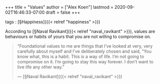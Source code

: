 +++
title = "Values"
author = ["Alex Koen"]
lastmod = 2020-09-02T16:46:33-07:00
draft = false
+++

tags
: [§Happiness]({{< relref "happiness" >}})


According to [§Naval Ravikant]({{< relref "naval_ravikant" >}}), values are behaviours or habits of yours that you are not willing to compromise on.

> “Foundational values to me are things that I’ve looked at very, very carefully about myself and I’ve deliberately chosen and said, “You know what, this is a habit. This is a way of life. I’m not going to compromise on it. I’m going to stay this way forever. I don’t want to live life any other way.”
>
> — [§Naval Ravikant]({{< relref "naval_ravikant" >}})
